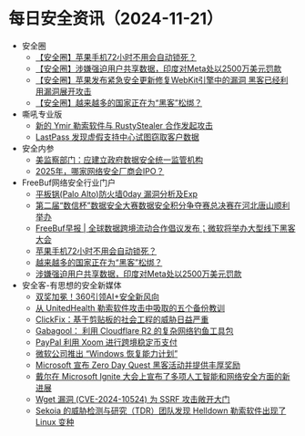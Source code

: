 # 每日安全资讯（2024-11-21）

- 安全圈
  - [【安全圈】苹果手机72小时不用会自动锁死？](https://mp.weixin.qq.com/s?__biz=MzIzMzE4NDU1OQ==&mid=2652066097&idx=1&sn=6b2503a2e569d80705cada518019361e&chksm=f36e7d71c419f4675e3986754fc7b32cd6d7589cac2505e25c84a51ded871da048608e7fe980&scene=58&subscene=0#rd)
  - [【安全圈】涉嫌强迫用户共享数据，印度对Meta处以2500万美元罚款](https://mp.weixin.qq.com/s?__biz=MzIzMzE4NDU1OQ==&mid=2652066097&idx=2&sn=1a5dd1ca6f2eb61c32d863fb63f4c5f8&chksm=f36e7d71c419f4677edcbb49aa84592cb0b2db6ffdfe051b4cad624bd7567c52e9f0ba1802fd&scene=58&subscene=0#rd)
  - [【安全圈】苹果发布紧急安全更新修复WebKit引擎中的漏洞 黑客已经利用漏洞展开攻击](https://mp.weixin.qq.com/s?__biz=MzIzMzE4NDU1OQ==&mid=2652066097&idx=3&sn=0e0cc754f2cdc596b5f8419a8fa6f7a5&chksm=f36e7d71c419f467daf3ea8cddb360e80ba1bf2d4166d38a18b9e3f18237b4be22f6661fe72a&scene=58&subscene=0#rd)
  - [【安全圈】越来越多的国家正在为“黑客”松绑？](https://mp.weixin.qq.com/s?__biz=MzIzMzE4NDU1OQ==&mid=2652066097&idx=4&sn=4c89dea98b272ff7dffa7f78d293c288&chksm=f36e7d71c419f467dbcdf3ea7de6e01f01c01afb2d854b3a7651a5f21daec878f96818777f10&scene=58&subscene=0#rd)
- 嘶吼专业版
  - [新的 Ymir 勒索软件与 RustyStealer 合作发起攻击](https://mp.weixin.qq.com/s?__biz=MzI0MDY1MDU4MQ==&mid=2247579681&idx=1&sn=8eeb803cd6c50fef47e025138c3548b4&chksm=e914681bde63e10db4e3df99b76d58e69aa9e326cdc7505d2b5b515f2cfcae2fbf62b03b66fa&scene=58&subscene=0#rd)
  - [LastPass 发现虚假支持中心试图窃取客户数据](https://mp.weixin.qq.com/s?__biz=MzI0MDY1MDU4MQ==&mid=2247579681&idx=2&sn=5268d650c3408da796d248125c29c43d&chksm=e914681bde63e10df06ab985caa46917d2837d22aaad292dce0a85e18607f03874d33ce8c97a&scene=58&subscene=0#rd)
- 安全内参
  - [美监察部门：应建立政府数据安全统一监管机构](https://mp.weixin.qq.com/s?__biz=MzI4NDY2MDMwMw==&mid=2247513111&idx=1&sn=cc860f150d86f670db7710943a2e0ec6&chksm=ebfaf337dc8d7a21eeb9baa4f9c18d8642c3efe1a66574e49e3b265e1ce882c22b286b258a08&scene=58&subscene=0#rd)
  - [2025年，哪家网络安全厂商会IPO？](https://mp.weixin.qq.com/s?__biz=MzI4NDY2MDMwMw==&mid=2247513111&idx=2&sn=72327318629255e15ff76e00f9de73d9&chksm=ebfaf337dc8d7a21c56df382fce2ce8a74e1f57be689ea535fff4d558c17c00b95eb4416c636&scene=58&subscene=0#rd)
- FreeBuf网络安全行业门户
  - [平板锅(Palo Alto)防火墙0day 漏洞分析及Exp](https://www.freebuf.com/news/415767.html)
  - [第二届“数信杯”数据安全大赛数据安全积分争夺赛总决赛在河北唐山顺利举办](https://www.freebuf.com/news/415759.html)
  - [FreeBuf早报 | 全球数据跨境流动合作倡议发布；微软将举办大型线下黑客大会](https://www.freebuf.com/news/415742.html)
  - [苹果手机72小时不用会自动锁死？](https://www.freebuf.com/news/415732.html)
  - [越来越多的国家正在为“黑客”松绑？](https://www.freebuf.com/news/415722.html)
  - [涉嫌强迫用户共享数据，印度对Meta处以2500万美元罚款](https://www.freebuf.com/news/415712.html)
- 安全客-有思想的安全新媒体
  - [双奖加冕！360引领AI+安全新风向](https://www.anquanke.com/post/id/302033)
  - [从 UnitedHealth 勒索软件攻击中吸取的五个备份教训](https://www.anquanke.com/post/id/302030)
  - [ClickFix：基于剪贴板的社会工程的威胁日益严重](https://www.anquanke.com/post/id/302027)
  - [Gabagool： 利用 Cloudflare R2 的复杂网络钓鱼工具包](https://www.anquanke.com/post/id/302024)
  - [PayPal 利用 Xoom 进行跨境稳定币支付](https://www.anquanke.com/post/id/302021)
  - [微软公司推出 “Windows 恢复能力计划”](https://www.anquanke.com/post/id/302018)
  - [Microsoft 宣布 Zero Day Quest 黑客活动并提供丰厚奖励](https://www.anquanke.com/post/id/302015)
  - [戴尔在 Microsoft Ignite 大会上宣布了多项人工智能和网络安全方面的新进展](https://www.anquanke.com/post/id/302012)
  - [Wget 漏洞 (CVE-2024-10524) 为 SSRF 攻击敞开大门](https://www.anquanke.com/post/id/302009)
  - [Sekoia 的威胁检测与研究（TDR）团队发现 Helldown 勒索软件出现了 Linux 变种](https://www.anquanke.com/post/id/302006)
